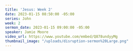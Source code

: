 ```yaml
---
title: 'Jesus: Week 2'
date: 2023-01-15 08:50:00 -05:00
series: John
week: 2
sermon_date: 2023-01-15 09:00:00 -05:00
speaker: Jamie Moore
video_url: https://www.youtube.com/embed/Q878undyyMg
thumbnail_image: "/uploads/disruption-sermon%20Large.png"
---
```



